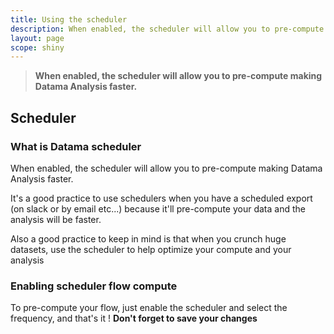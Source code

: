 ```yaml
---
title: Using the scheduler
description: When enabled, the scheduler will allow you to pre-compute making Datama Analysis faster.
layout: page
scope: shiny
---
```


> **When enabled, the scheduler will allow you to pre-compute making Datama Analysis faster.**

## Scheduler

### What is Datama scheduler
When enabled, the scheduler will allow you to pre-compute making Datama Analysis faster.

It's a good practice to use schedulers when you have a scheduled export (on slack or by email etc...) because it'll pre-compute your data and the analysis will be faster.

Also a good practice to keep in mind is that when you crunch huge datasets, use the scheduler to help optimize your compute and your analysis

### Enabling scheduler flow compute

To pre-compute your flow, just enable the scheduler and select the frequency, and that's it !
**Don't forget to save your changes**